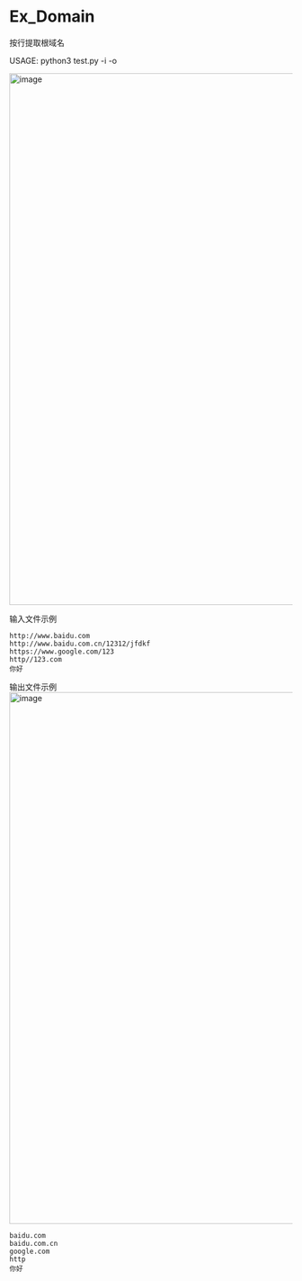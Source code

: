 # Ex_Domain
按行提取根域名

USAGE: python3 test.py -i <inputfile> -o <outputfile>
  
<img width="945" alt="image" src="https://user-images.githubusercontent.com/34068130/162720225-dd2eb32c-713d-4e09-a410-0944fb1ca1d9.png">

输入文件示例
```
http://www.baidu.com
http://www.baidu.com.cn/12312/jfdkf
https://www.google.com/123
http//123.com
你好
```
  
输出文件示例
<img width="945" alt="image" src="https://user-images.githubusercontent.com/34068130/162720861-5c673146-72c5-404c-9251-49eba1fc05c7.png">
```
baidu.com
baidu.com.cn
google.com
http
你好  
```
